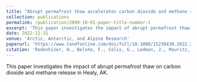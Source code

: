```yaml
---
title: "Abrupt permafrost thaw accelerates carbon dioxide and methane release at a tussock tundra site"
collection: publications
permalink: /publication/2009-10-01-paper-title-number-1
excerpt: 'This paper investigates the impact of abrupt permafrost thaw on carbon dioxide and methane release in Healy, AK.'
date: 2022-12-31
venue: 'Arctic, Antarctic, and Alpine Research'
paperurl: 'https://www.tandfonline.com/doi/full/10.1080/15230430.2022.2118639'
citation: 'Rodenhizer, H., Belshe, F., Celis, G., Ledman, J., Mauritz, M., Goetz, S., Sankey, T. and Schuur, E.A., 2022. Abrupt permafrost thaw accelerates carbon dioxide and methane release at a tussock tundra site. Arctic, Antarctic, and Alpine Research, 54(1), pp.443-464.'
---
```


This paper investigates the impact of abrupt permafrost thaw on carbon dioxide and methane release in Healy, AK.